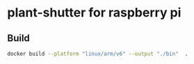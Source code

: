 # plant-shutter for raspberry pi


## Build

```sh
docker build --platform "linux/arm/v6" --output "./bin"  .
```
